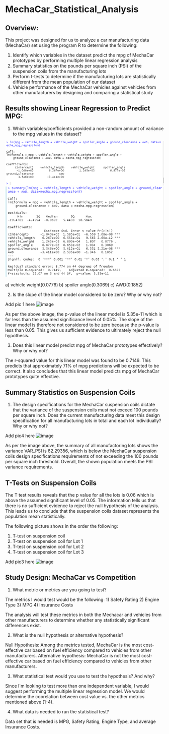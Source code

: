 # MechaCar_Statistical_Analysis

## Overview:

This project was designed for us to analyze a car manufacturing data (MechaCar) set using  the program R to determine the following:

1)	Identify which variables in the dataset predict the mpg of MechaCar prototypes by performing multiple linear regression analysis  
2)	Summary statistics on the pounds per square inch (PSI) of the suspension coils from the manufacturing lots
3)	Perform t-tests to determine if the manufacturing lots are statistically different from the mean population of our dataset
4)	Vehicle performance of the MechaCar vehicles against vehicles from other manufacturers by designing and comparing a statistical study

## Results showing Linear Regression to Predict MPG:

1) Which variables/coefficients provided a non-random amount of variance to the mpg values in the dataset?

![image](https://github.com/DmanDJs1/MechaCar_Statistical_Analysis/blob/main/Pictures/Pic1b_summaryvehicleLength.PNG?raw=true)
![image](https://github.com/DmanDJs1/MechaCar_Statistical_Analysis/blob/main/Pictures/Pic1_summaryvehicleLength.PNG?raw=true)

a)	vehicle weight(0.0776)
b)	spoiler angle(0.3069)
c)	AWD(0.1852)

2) Is the slope of the linear model considered to be zero? Why or why not?

Add pic 1 here ![image]( )

As per the above image, the p-value of the linear model is 5.35e-11 which is far less than the assumed significance level of 0.05%. 
The slope of the linear model is therefore not considered to be zero because the p-value is less than 0.05. 
This gives us sufficient evidence to ultimately reject the null hypothesis.

3. Does this linear model predict mpg of MechaCar prototypes effectively? Why or why not?

The r-squared value for this linear model was found to be 0.7149. This predicts that approximately 71% of mpg predictions will be expected to be correct. 
It also concludes that this linear model predicts mpg of MechaCar prototypes quite effective.


## Summary Statistics on Suspension Coils

1) The design specifications for the MechaCar suspension coils dictate that the variance of the suspension coils must not exceed 100 pounds per square inch. 
Does the current manufacturing data meet this design specification for all manufacturing lots in total and each lot individually? Why or why not?

Add pic4 here ![image]( )

As per the image above, the summary of all manufactoring lots shows the variance VAR_PSI is 62.29356, 
which is below the MechaCar suspension coils design specifications requirements of not exceeding the 100 pounds per square inch threshold. 
Overall, the shown population meets the PSI variance requirements.

## T-Tests on Suspension Coils

The T test results reveals that the p value for all the lots is 0.06 which is above the assumed significant level of 0.05. The information tells us that 
there is no sufficient evidence to reject the null hypothesis of the analysis. 
This leads us to conclude that the suspension coils dataset 
represents the population mean statistically.

The following picture shows in the order the following:
1) T-test on suspension coil
2) T-test on suspension coil for Lot 1
3) T-test on suspension coil for Lot 2
4) T-test on suspension coil for Lot 3

Add pic3 here ![image]( )

## Study Design: MechaCar vs Competition

1) What metric or metrics are you going to test?


The metrics I would test would be the following: 1) Safety Rating 2) Engine Type 3) MPG 4) Insurance Costs

The analysis will test these metrics in both the Mechacar and vehicles from other manufacturers to determine 
whether any statistically significant differences exist. 



2) What is the null hypothesis or alternative hypothesis?


Null Hypothesis: Among the metrics tested, MechaCar is the most cost-effective car based on fuel efficiency compared to vehicles from other manufacturers.
Alternative hypothesis: MechaCar is not the most cost-effective car based on fuel efficiency compared to vehicles from other manufacturers.


3) What statistical test would you use to test the hypothesis? And why?


Since I'm looking to test more than one independent variable, 
I would suggest performing the multiple linear regression model. 
We would determine the coorelation between cost value vs. the other metrics mentioned above (1-4).


4) What data is needed to run the statistical test?

Data set that is needed is MPG, Safety Rating, Engine Type, and average Insurance Costs.



